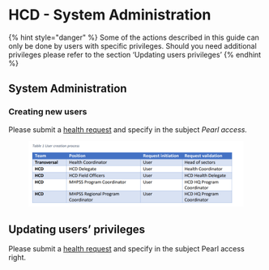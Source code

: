 # HCD - System Administration

{% hint style="danger" %}
Some of the actions described in this guide can only be done by users with specific privileges. Should you need additional privileges please refer to the section ‘Updating users privileges’
{% endhint %}

## System Administration

### Creating new users

Please submit a [health request](https://smt.ext.icrc.org/esc?id=sc_cat_item\&sys_id=58ca0a0a6da5f9105040cd7540391b7f) and specify in the subject _Pearl access._

<figure><img src="../../.gitbook/assets/image (2) (1) (1).png" alt=""><figcaption></figcaption></figure>

## Updating users’ privileges

Please submit a [health request](https://smt.ext.icrc.org/esc?id=sc_cat_item\&sys_id=58ca0a0a6da5f9105040cd7540391b7f) and specify in the subject Pearl access right.
